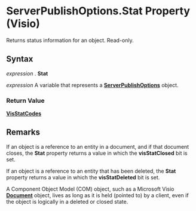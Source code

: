 
# ServerPublishOptions.Stat Property (Visio)

Returns status information for an object. Read-only.


## Syntax

 _expression_ . **Stat**

 _expression_ A variable that represents a **[ServerPublishOptions](69e71212-4ca3-9fa6-6af3-8f07af540140.md)** object.


### Return Value

 **[VisStatCodes](e1adc755-c041-65cb-98fe-d8483c213c87.md)**


## Remarks

If an object is a reference to an entity in a document, and if that document closes, the  **Stat** property returns a value in which the **visStatClosed** bit is set.

If an object is a reference to an entity that has been deleted, the  **Stat** property returns a value in which the **visStatDeleted** bit is set.

A Component Object Model (COM) object, such as a Microsoft Visio  **[Document](21640062-13a2-a2b2-7c61-7e707671207c.md)** object, lives as long as it is held (pointed to) by a client, even if the object is logically in a deleted or closed state.

